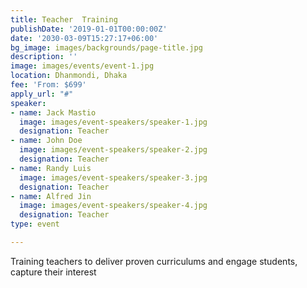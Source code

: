 ```yaml
---
title: Teacher  Training
publishDate: '2019-01-01T00:00:00Z'
date: '2030-03-09T15:27:17+06:00'
bg_image: images/backgrounds/page-title.jpg
description: ''
image: images/events/event-1.jpg
location: Dhanmondi, Dhaka
fee: 'From: $699'
apply_url: "#"
speaker:
- name: Jack Mastio
  image: images/event-speakers/speaker-1.jpg
  designation: Teacher
- name: John Doe
  image: images/event-speakers/speaker-2.jpg
  designation: Teacher
- name: Randy Luis
  image: images/event-speakers/speaker-3.jpg
  designation: Teacher
- name: Alfred Jin
  image: images/event-speakers/speaker-4.jpg
  designation: Teacher
type: event

---
```

Training teachers to deliver proven curriculums and engage students, capture their interest